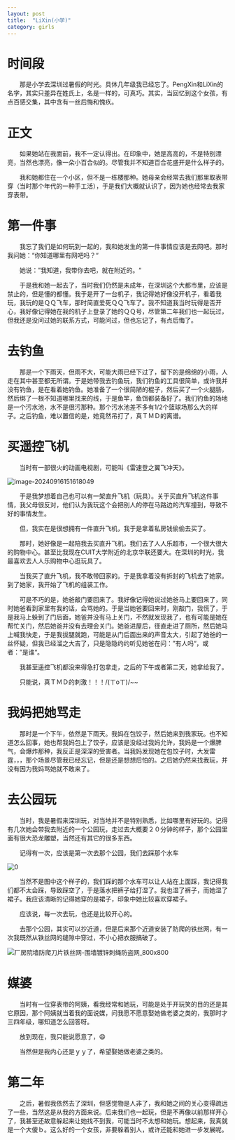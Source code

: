 ```yaml
---
layout: post
title:  "LiXin(小学)"
category: girls
---
```




# 时间段

　　那是小学去深圳过暑假的时光。具体几年级我已经忘了。PengXin和LiXin的名字，其实只差异在姓氏上，名是一样的，可真巧。其实，当回忆到这个女孩，有点百感交集，其中含有一丝后悔和愧疚。



# 正文

　　如果她站在我面前，我不一定认得出。在印象中，她是高高的，不是特别漂亮，当然也漂亮，像一朵小百合似的。尽管我并不知道百合花盛开是什么样子的。

　　我和她都住在一个小区，但不是一栋楼那种。她母亲会经常去我们那里取表带穿（当时那个年代的一种手工活），于是我们大概就认识了，因为她也经常去我家穿表带。



# 第一件事

　　我忘了我们是如何玩到一起的，我和她发生的第一件事情应该是去网吧。那时我问她：“你知道哪里有网吧吗？“

　　她说：”我知道，我带你去吧，就在附近的。“

　　于是我和她一起去了，当时我们仍然是未成年，在深圳这个大都市里，应该是禁止的，但是懂的都懂。我于是开了一台机子，我记得她好像没开机子，看着我玩，我玩的是ＱＱ飞车，那时简直爱死ＱＱ飞车了。我不知道我当时玩得是否开心，我好像记得她在我的机子上登录了她的ＱＱ号，尽管第二年我们也一起玩过，但我还是没问过她的联系方式，可能问过，但也忘记了，有点后悔了。



# 去钓鱼

　　那是一个下雨天，但雨不大，可能大雨已经下过了，留下的是绵绵的小雨，人走在其中甚至都无所谓。于是她带我去钓鱼玩，我们钓鱼的工具很简单，或许我并没有钓鱼，是在看着她钓鱼。她准备了一个很简陋的棍子，然后买了一个火腿肠，然后绑了一根不知道哪里找来的线，于是鱼竿，鱼饵都装备好了。我们钓鱼的场地是一个污水池，水不是很污那种。那个污水池差不多有1/2个篮球场那么大的样子。之后钓鱼，难以置信的是，她竟然吊打了，真ＴＭＤ的离谱。

# 买遥控飞机

　　当时有一部很火的动画电视剧，可能叫《雷速登之翼飞冲天》。

![image-20240916151618049](https://raw.githubusercontent.com/i1oveyou/time-machine/master/_posts/img/image-20240916151618049.png)

　　于是我梦想着自己也可以有一架直升飞机（玩具）。关于买直升飞机这件事情，我父母很反对，他们认为我玩这个会把别人的停在马路边的汽车撞到，导致不好的事情发生。

　　但，我实在是很想拥有一件直升飞机，我于是拿着私房钱偷偷去买了。

　　那时，她好像是一起陪我去买直升飞机，我们去了人人乐超市，一个很大很大的购物中心。甚至比我现在CUIT大学附近的北京华联还要大。在深圳的时光，我最喜欢去人人乐购物中心逛玩具了。

　　当我买了直升飞机，我不敢带回家的。于是我拿着没有拆封的飞机去了她家。到了她家，我开始了飞机的组装工作。

　　可是不巧的是，她爸敲门要回来了。我好像记得她说过她爸马上要回来了，同时她爸看到家里有我的话，会骂她的。于是当她爸要回来时，刚敲门，我慌了，于是我马上躲到了门后面，她爸并没有马上关门，不然就发现我了，也有可能是她在帮忙关门，然后她爸并没有去理会关门。她爸进屋后，径直走进了厕所，然后她马上喊我快走，于是我拔腿就跑，可能是从门后面出来的声音太大，引起了她爸的一丝怀疑，但我已经溜之大吉了，只是隐隐约约听见她爸在问：”有人吗“，或者：”是谁“。

　　我甚至遥控飞机都没来得急打包拿走，之后的下午或者第二天，她拿给我了。

　　只能说，真ＴＭＤ的刺激！！！/(ㄒoㄒ)/~~

# 我妈把她骂走

　　那时是一个下午，依然是下雨天。我妈在包饺子，然后她来到我家玩。也不知道怎么回事，她也帮我妈包上了饺子，应该是没经过我妈允许，我妈是一个爆脾气，会爆炸那种，我反正是深深的受害者。当我妈发现她在包饺子时，大发雷霆，，，那个场景尽管我已经忘记，但是还是想想后怕的。之后她仍然来找我玩，并没有因为我妈骂她就不敢来了。



# 去公园玩

　　当时，我是暑假来深圳玩，对当地并不是特别熟悉，比如哪里有好玩的。记得有几次她会带我去附近的一个公园玩，走过去大概要２０分钟的样子，那个公园里面有很大恐龙雕塑，当然还有其它的很多东西。

　　记得有一次，应该是第一次去那个公园，我们去踩那个水车

![0](https://raw.githubusercontent.com/i1oveyou/time-machine/master/_posts/img/image-20240916151618050.gif)

　　当然不是图中这个样子的，我们踩的那个水车可以让人站在上面踩，我记得我们都不太会踩，导致踩空了，于是落水把裤子给打湿了。我也湿了裤子，而她湿了裙子。我应该清晰的记得她穿的是裙子，印象中她比较喜欢穿裙子。

　　应该说，每一次去玩，也还是比较开心的。

　　去那个公园，其实可以抄近道，但是后来那个近道安装了防爬的铁丝网，有一次我既然从铁丝网的缝隙中穿过，不小心把衣服搞破了。

![厂房院墙防爬刀片铁丝网-围墙镀锌刺绳防盗网_800x800](https://raw.githubusercontent.com/i1oveyou/time-machine/master/_posts/img/image-20240916151618051.jpg)

# 媒婆

　　当时有一位穿表带的阿姨，看我经常和她玩，可能是处于开玩笑的目的还是其它原因，那个阿姨就当着我的面说媒，问我愿不愿意娶她做老婆之类的，我那时才三四年级，哪知道怎么回答呀。

　　放到现在，我只能说愿意了，😄

　　当然但是我内心还是ｙｙ了，希望娶她做老婆之类的。



# 第二年

　　之后，暑假我依然去了深圳，但感觉物是人非了，我和她之间的关心变得疏远了一些，当然这是从我的方面来说。后来我们也一起玩，但是不再像以前那样开心了，我甚至还故意躲起来让她找不到我，可能当时不太想和她玩。想起来，我真就是一个大傻ｂ。这么好的一个女孩，非要躲着别人，或许还能和她进一步发展呢。
